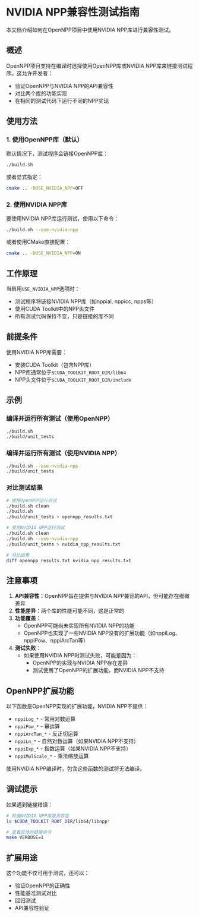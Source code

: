 # NVIDIA NPP兼容性测试指南

本文档介绍如何在OpenNPP项目中使用NVIDIA NPP库进行兼容性测试。

## 概述

OpenNPP项目支持在编译时选择使用OpenNPP库或NVIDIA NPP库来链接测试程序。这允许开发者：
- 验证OpenNPP与NVIDIA NPP的API兼容性
- 对比两个库的功能实现
- 在相同的测试代码下运行不同的NPP实现

## 使用方法

### 1. 使用OpenNPP库（默认）

默认情况下，测试程序会链接OpenNPP库：

```bash
./build.sh
```

或者显式指定：

```bash
cmake .. -DUSE_NVIDIA_NPP=OFF
```

### 2. 使用NVIDIA NPP库

要使用NVIDIA NPP库运行测试，使用以下命令：

```bash
./build.sh --use-nvidia-npp
```

或者使用CMake直接配置：

```bash
cmake .. -DUSE_NVIDIA_NPP=ON
```

## 工作原理

当启用`USE_NVIDIA_NPP`选项时：
- 测试程序将链接NVIDIA NPP库（如nppial, nppicc, npps等）
- 使用CUDA Toolkit中的NPP头文件
- 所有测试代码保持不变，只是链接的库不同

## 前提条件

使用NVIDIA NPP库需要：
- 安装CUDA Toolkit（包含NPP库）
- NPP库通常位于`$CUDA_TOOLKIT_ROOT_DIR/lib64`
- NPP头文件位于`$CUDA_TOOLKIT_ROOT_DIR/include`

## 示例

### 编译并运行所有测试（使用OpenNPP）
```bash
./build.sh
./build/unit_tests
```

### 编译并运行所有测试（使用NVIDIA NPP）
```bash
./build.sh --use-nvidia-npp
./build/unit_tests
```

### 对比测试结果
```bash
# 使用OpenNPP运行测试
./build.sh clean
./build.sh
./build/unit_tests > opennpp_results.txt

# 使用NVIDIA NPP运行测试
./build.sh clean
./build.sh --use-nvidia-npp
./build/unit_tests > nvidia_npp_results.txt

# 对比结果
diff opennpp_results.txt nvidia_npp_results.txt
```

## 注意事项

1. **API兼容性**：OpenNPP旨在提供与NVIDIA NPP兼容的API，但可能存在细微差异
2. **性能差异**：两个库的性能可能不同，这是正常的
3. **功能覆盖**：
   - OpenNPP可能尚未实现所有NVIDIA NPP的功能
   - OpenNPP也实现了一些NVIDIA NPP没有的扩展功能（如nppiLog、nppiPow、nppiArcTan等）
4. **测试失败**：
   - 如果使用NVIDIA NPP时测试失败，可能是因为：
     - OpenNPP的实现与NVIDIA NPP存在差异
     - 测试使用了OpenNPP的扩展功能，而NVIDIA NPP不支持

## OpenNPP扩展功能

以下函数是OpenNPP实现的扩展功能，NVIDIA NPP不提供：
- `nppiLog_*` - 常用对数运算
- `nppiPow_*` - 幂运算
- `nppiArcTan_*` - 反正切运算
- `nppiLn_*` - 自然对数运算（如果NVIDIA NPP不支持）
- `nppiExp_*` - 指数运算（如果NVIDIA NPP不支持）
- `nppiMulScale_*` - 乘法缩放运算

使用NVIDIA NPP编译时，包含这些函数的测试将无法编译。

## 调试提示

如果遇到链接错误：
```bash
# 检查NVIDIA NPP库是否存在
ls $CUDA_TOOLKIT_ROOT_DIR/lib64/libnpp*

# 查看具体的链接命令
make VERBOSE=1
```

## 扩展用途

这个功能不仅可用于测试，还可以：
- 验证OpenNPP的正确性
- 性能基准测试对比
- 回归测试
- API兼容性验证